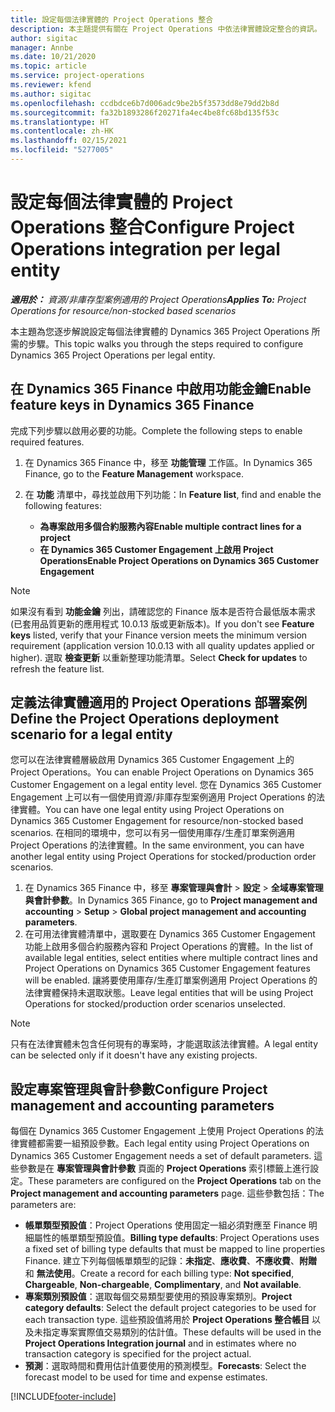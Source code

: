 ```yaml
---
title: 設定每個法律實體的 Project Operations 整合
description: 本主題提供有關在 Project Operations 中依法律實體設定整合的資訊。
author: sigitac
manager: Annbe
ms.date: 10/21/2020
ms.topic: article
ms.service: project-operations
ms.reviewer: kfend
ms.author: sigitac
ms.openlocfilehash: ccdbdce6b7d006adc9be2b5f3573dd8e79dd2b8d
ms.sourcegitcommit: fa32b1893286f20271fa4ec4be8fc68bd135f53c
ms.translationtype: HT
ms.contentlocale: zh-HK
ms.lasthandoff: 02/15/2021
ms.locfileid: "5277005"
---
```

# <a name="configure-project-operations-integration-per-legal-entity"></a><span data-ttu-id="d0d6b-103">設定每個法律實體的 Project Operations 整合</span><span class="sxs-lookup"><span data-stu-id="d0d6b-103">Configure Project Operations integration per legal entity</span></span> 

<span data-ttu-id="d0d6b-104">_**適用於：** 資源/非庫存型案例適用的 Project Operations_</span><span class="sxs-lookup"><span data-stu-id="d0d6b-104">_**Applies To:** Project Operations for resource/non-stocked based scenarios_</span></span>

<span data-ttu-id="d0d6b-105">本主題為您逐步解說設定每個法律實體的 Dynamics 365 Project Operations 所需的步驟。</span><span class="sxs-lookup"><span data-stu-id="d0d6b-105">This topic walks you through the steps required to configure Dynamics 365 Project Operations per legal entity.</span></span>

## <a name="enable-feature-keys-in-dynamics-365-finance"></a><span data-ttu-id="d0d6b-106">在 Dynamics 365 Finance 中啟用功能金鑰</span><span class="sxs-lookup"><span data-stu-id="d0d6b-106">Enable feature keys in Dynamics 365 Finance</span></span>

<span data-ttu-id="d0d6b-107">完成下列步驟以啟用必要的功能。</span><span class="sxs-lookup"><span data-stu-id="d0d6b-107">Complete the following steps to enable required features.</span></span>

1. <span data-ttu-id="d0d6b-108">在 Dynamics 365 Finance 中，移至 **功能管理** 工作區。</span><span class="sxs-lookup"><span data-stu-id="d0d6b-108">In Dynamics 365 Finance, go to the **Feature Management** workspace.</span></span>
2. <span data-ttu-id="d0d6b-109">在 **功能** 清單中，尋找並啟用下列功能：</span><span class="sxs-lookup"><span data-stu-id="d0d6b-109">In **Feature list**, find and enable the following features:</span></span>
  
    - <span data-ttu-id="d0d6b-110">**為專案啟用多個合約服務內容**</span><span class="sxs-lookup"><span data-stu-id="d0d6b-110">**Enable multiple contract lines for a project**</span></span>
    - <span data-ttu-id="d0d6b-111">**在 Dynamics 365 Customer Engagement 上啟用 Project Operations**</span><span class="sxs-lookup"><span data-stu-id="d0d6b-111">**Enable Project Operations on Dynamics 365 Customer Engagement**</span></span>

> [!NOTE]
> <span data-ttu-id="d0d6b-112">如果沒有看到 **功能金鑰** 列出，請確認您的 Finance 版本是否符合最低版本需求 (已套用品質更新的應用程式 10.0.13 版或更新版本)。</span><span class="sxs-lookup"><span data-stu-id="d0d6b-112">If you don't see **Feature keys** listed, verify that your Finance version meets the minimum version requirement (application version 10.0.13 with all quality updates applied or higher).</span></span> <span data-ttu-id="d0d6b-113">選取 **檢查更新** 以重新整理功能清單。</span><span class="sxs-lookup"><span data-stu-id="d0d6b-113">Select **Check for updates** to refresh the feature list.</span></span>

## <a name="define-the-project-operations-deployment-scenario-for-a-legal-entity"></a><span data-ttu-id="d0d6b-114">定義法律實體適用的 Project Operations 部署案例</span><span class="sxs-lookup"><span data-stu-id="d0d6b-114">Define the Project Operations deployment scenario for a legal entity</span></span>

<span data-ttu-id="d0d6b-115">您可以在法律實體層級啟用 Dynamics 365 Customer Engagement 上的 Project Operations。</span><span class="sxs-lookup"><span data-stu-id="d0d6b-115">You can enable Project Operations on Dynamics 365 Customer Engagement on a legal entity level.</span></span> <span data-ttu-id="d0d6b-116">您在 Dynamics 365 Customer Engagement 上可以有一個使用資源/非庫存型案例適用 Project Operations 的法律實體。</span><span class="sxs-lookup"><span data-stu-id="d0d6b-116">You can have one legal entity using Project Operations on Dynamics 365 Customer Engagement for resource/non-stocked based scenarios.</span></span> <span data-ttu-id="d0d6b-117">在相同的環境中，您可以有另一個使用庫存/生產訂單案例適用 Project Operations 的法律實體。</span><span class="sxs-lookup"><span data-stu-id="d0d6b-117">In the same environment, you can have another legal entity using Project Operations for stocked/production order scenarios.</span></span>

1. <span data-ttu-id="d0d6b-118">在 Dynamics 365 Finance 中，移至 **專案管理與會計** > **設定** > **全域專案管理與會計參數**。</span><span class="sxs-lookup"><span data-stu-id="d0d6b-118">In Dynamics 365 Finance, go to **Project management and accounting** > **Setup** > **Global project management and accounting parameters**.</span></span>
2. <span data-ttu-id="d0d6b-119">在可用法律實體清單中，選取要在 Dynamics 365 Customer Engagement 功能上啟用多個合約服務內容和 Project Operations 的實體。</span><span class="sxs-lookup"><span data-stu-id="d0d6b-119">In the list of available legal entities, select entities where multiple contract lines and Project Operations on Dynamics 365 Customer Engagement features will be enabled.</span></span> <span data-ttu-id="d0d6b-120">讓將要使用庫存/生產訂單案例適用 Project Operations 的法律實體保持未選取狀態。</span><span class="sxs-lookup"><span data-stu-id="d0d6b-120">Leave legal entities that will be using Project Operations for stocked/production order scenarios unselected.</span></span>

> [!NOTE]
> <span data-ttu-id="d0d6b-121">只有在法律實體未包含任何現有的專案時，才能選取該法律實體。</span><span class="sxs-lookup"><span data-stu-id="d0d6b-121">A legal entity can be selected only if it doesn't have any existing projects.</span></span>

## <a name="configure-project-management-and-accounting-parameters"></a><span data-ttu-id="d0d6b-122">設定專案管理與會計參數</span><span class="sxs-lookup"><span data-stu-id="d0d6b-122">Configure Project management and accounting parameters</span></span>

<span data-ttu-id="d0d6b-123">每個在 Dynamics 365 Customer Engagement 上使用 Project Operations 的法律實體都需要一組預設參數。</span><span class="sxs-lookup"><span data-stu-id="d0d6b-123">Each legal entity using Project Operations on Dynamics 365 Customer Engagement needs a set of default parameters.</span></span> <span data-ttu-id="d0d6b-124">這些參數是在 **專案管理與會計參數** 頁面的 **Project Operations** 索引標籤上進行設定。</span><span class="sxs-lookup"><span data-stu-id="d0d6b-124">These parameters are configured on the **Project Operations** tab on the **Project management and accounting parameters** page.</span></span> <span data-ttu-id="d0d6b-125">這些參數包括：</span><span class="sxs-lookup"><span data-stu-id="d0d6b-125">The parameters are:</span></span>

  - <span data-ttu-id="d0d6b-126">**帳單類型預設值**：Project Operations 使用固定一組必須對應至 Finance 明細屬性的帳單類型預設值。</span><span class="sxs-lookup"><span data-stu-id="d0d6b-126">**Billing type defaults**: Project Operations uses a fixed set of billing type defaults that must be mapped to line properties Finance.</span></span> <span data-ttu-id="d0d6b-127">建立下列每個帳單類型的記錄：**未指定**、**應收費**、**不應收費**、**附贈** 和 **無法使用**。</span><span class="sxs-lookup"><span data-stu-id="d0d6b-127">Create a record for each billing type: **Not specified**, **Chargeable**, **Non-chargeable**, **Complimentary**, and **Not available**.</span></span>
  - <span data-ttu-id="d0d6b-128">**專案類別預設值**：選取每個交易類型要使用的預設專案類別。</span><span class="sxs-lookup"><span data-stu-id="d0d6b-128">**Project category defaults**: Select the default project categories to be used for each transaction type.</span></span> <span data-ttu-id="d0d6b-129">這些預設值將用於 **Project Operations 整合帳目** 以及未指定專案實際值交易類別的估計值。</span><span class="sxs-lookup"><span data-stu-id="d0d6b-129">These defaults will be used in the **Project Operations Integration journal** and in estimates where no transaction category is specified for the project actual.</span></span>
  - <span data-ttu-id="d0d6b-130">**預測**：選取時間和費用估計值要使用的預測模型。</span><span class="sxs-lookup"><span data-stu-id="d0d6b-130">**Forecasts**: Select the forecast model to be used for time and expense estimates.</span></span>


[!INCLUDE[footer-include](../includes/footer-banner.md)]